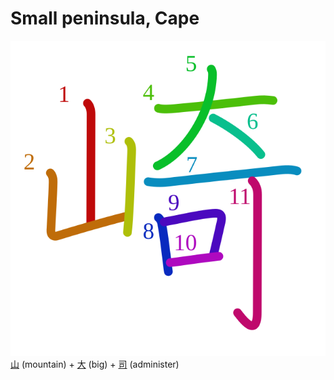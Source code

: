 # Small peninsula, Cape
![5d0e](Kanji/kanji-colorize/5d0e.svg)
[山](Kanji/kanji-dict/山.md) (mountain) + [大](Kanji/kanji-dict/大.md) (big) + [司](Kanji/kanji-dict/司.md) (administer)